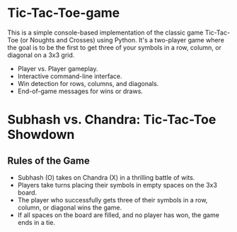 # Tic-Tac-Toe-game

This is a simple console-based implementation of the classic game Tic-Tac-Toe (or Noughts and Crosses) using Python. 
It's a two-player game where the goal is to be the first to get three of your symbols in a row, column, or diagonal on a 3x3 grid.
- Player vs. Player gameplay.
- Interactive command-line interface.
- Win detection for rows, columns, and diagonals.
- End-of-game messages for wins or draws.

# Subhash vs. Chandra: Tic-Tac-Toe Showdown
## Rules of the Game

- Subhash (O) takes on Chandra (X) in a thrilling battle of wits.
- Players take turns placing their symbols in empty spaces on the 3x3 board.
- The player who successfully gets three of their symbols in a row, column, or diagonal wins the game.
- If all spaces on the board are filled, and no player has won, the game ends in a tie.
